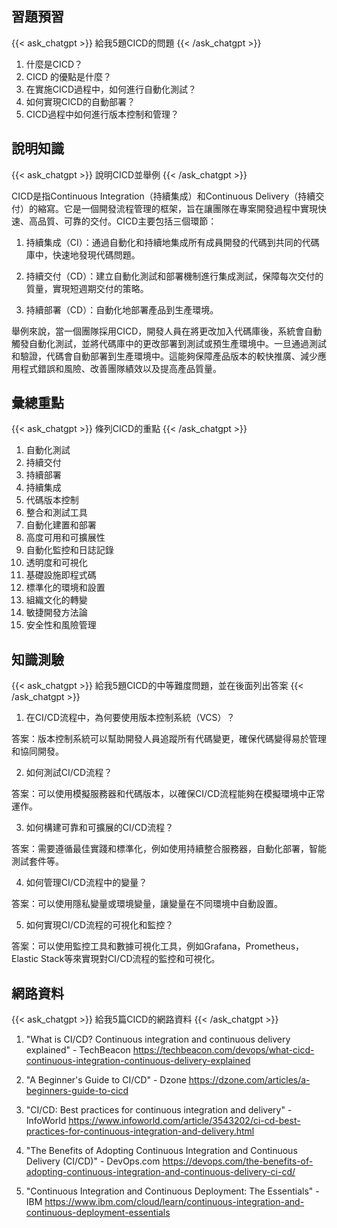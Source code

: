 ## 習題預習
{{< ask_chatgpt >}}
給我5題CICD的問題
{{< /ask_chatgpt >}}



1. 什麼是CICD？
2. CICD 的優點是什麼？
3. 在實施CICD過程中，如何進行自動化測試？
4. 如何實現CICD的自動部署？
5. CICD過程中如何進行版本控制和管理？   

## 說明知識
{{< ask_chatgpt >}}
說明CICD並舉例
{{< /ask_chatgpt >}}



CICD是指Continuous Integration（持續集成）和Continuous Delivery（持續交付）的縮寫。它是一個開發流程管理的框架，旨在讓團隊在專案開發過程中實現快速、高品質、可靠的交付。CICD主要包括三個環節：

1. 持續集成（CI）：通過自動化和持續地集成所有成員開發的代碼到共同的代碼庫中，快速地發現代碼問題。

2. 持續交付（CD）：建立自動化測試和部署機制進行集成測試，保障每次交付的質量，實現短週期交付的策略。

3. 持續部署（CD）：自動化地部署產品到生產環境。

舉例來說，當一個團隊採用CICD，開發人員在將更改加入代碼庫後，系統會自動觸發自動化測試，並將代碼庫中的更改部署到測試或預生產環境中。一旦通過測試和驗證，代碼會自動部署到生產環境中。這能夠保障產品版本的較快推廣、減少應用程式錯誤和風險、改善團隊績效以及提高產品質量。   

## 彙總重點
{{< ask_chatgpt >}}
條列CICD的重點
{{< /ask_chatgpt >}}



1. 自動化測試
2. 持續交付
3. 持續部署
4. 持續集成
5. 代碼版本控制
6. 整合和測試工具
7. 自動化建置和部署
8. 高度可用和可擴展性
9. 自動化監控和日誌記錄
10. 透明度和可視化
11. 基礎設施即程式碼
12. 標準化的環境和設置
13. 組織文化的轉變
14. 敏捷開發方法論
15. 安全性和風險管理   

## 知識測驗
{{< ask_chatgpt >}}
給我5題CICD的中等難度問題，並在後面列出答案
{{< /ask_chatgpt >}}



1. 在CI/CD流程中，為何要使用版本控制系統（VCS）？

答案：版本控制系統可以幫助開發人員追蹤所有代碼變更，確保代碼變得易於管理和協同開發。

2. 如何測試CI/CD流程？

答案：可以使用模擬服務器和代碼版本，以確保CI/CD流程能夠在模擬環境中正常運作。

3. 如何構建可靠和可擴展的CI/CD流程？

答案：需要遵循最佳實踐和標準化，例如使用持續整合服務器，自動化部署，智能測試套件等。

4. 如何管理CI/CD流程中的變量？

答案：可以使用隱私變量或環境變量，讓變量在不同環境中自動設置。

5. 如何實現CI/CD流程的可視化和監控？

答案：可以使用監控工具和數據可視化工具，例如Grafana，Prometheus，Elastic Stack等來實現對CI/CD流程的監控和可視化。   

## 網路資料
{{< ask_chatgpt >}}
給我5篇CICD的網路資料
{{< /ask_chatgpt >}}



1. "What is CI/CD? Continuous integration and continuous delivery explained" - TechBeacon
https://techbeacon.com/devops/what-cicd-continuous-integration-continuous-delivery-explained

2. "A Beginner's Guide to CI/CD" - Dzone
https://dzone.com/articles/a-beginners-guide-to-cicd

3. "CI/CD: Best practices for continuous integration and delivery" - InfoWorld
https://www.infoworld.com/article/3543202/ci-cd-best-practices-for-continuous-integration-and-delivery.html

4. "The Benefits of Adopting Continuous Integration and Continuous Delivery (CI/CD)" - DevOps.com
https://devops.com/the-benefits-of-adopting-continuous-integration-and-continuous-delivery-ci-cd/

5. "Continuous Integration and Continuous Deployment: The Essentials" - IBM
https://www.ibm.com/cloud/learn/continuous-integration-and-continuous-deployment-essentials   

